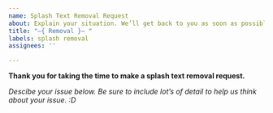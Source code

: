 ```yaml
---
name: Splash Text Removal Request
about: Explain your situation. We’ll get back to you as soon as possible! :D
title: "—{ Removal }— "
labels: splash removal
assignees: ''

---
```


**Thank you for taking the time to make a splash text removal request.**

*Descibe your issue below. Be sure to include lot’s of detail to help us think about your issue. :D*
